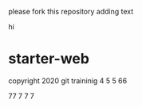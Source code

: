 please fork this repository
adding text

hi
# starter-web
copyright 2020 git traininig
4
5
5
66

77
7
7
7
